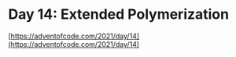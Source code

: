 # Day 14: Extended Polymerization

[https://adventofcode.com/2021/day/14](https://adventofcode.com/2021/day/14)
